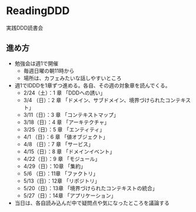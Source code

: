 # ReadingDDD
実践DDD読書会

## 進め方
* 勉強会は週1で開催
    * 毎週日曜の朝11時から
    * 場所は、カフェみたいな話しやすいところ
* 週1でIDDDを1章ずつ進める。各自、その週の対象章を読んでくる。
  * 2/24（土）：1 章 「DDDへの誘い」
  * 3/4 （日）：2 章 「ドメイン、サブドメイン、境界づけられたコンテキスト」
  * 3/11（日）：3 章 「コンテキストマップ」
  * 3/18（日）：4 章 「アーキテクチャ」
  * 3/25（日）：5 章 「エンティティ」
  * 4/1 （日）：6 章 「値オブジェクト」
  * 4/8 （日）：7 章 「サービス」
  * 4/15（日）：8 章 「ドメインイベント」
  * 4/22（日）：9 章 「モジュール」
  * 4/29（日）：10章 「集約」
  * 5/6 （日）：11章 「ファクトリ」
  * 5/13（日）：12章 「リポジトリ」
  * 5/20（日）：13章 「境界づけられたコンテキストの統合」
  * 5/27（日）：14章 「アプリケーション」
* 当日は、各自読み込んだ中で疑問点や気になったところを議論する
